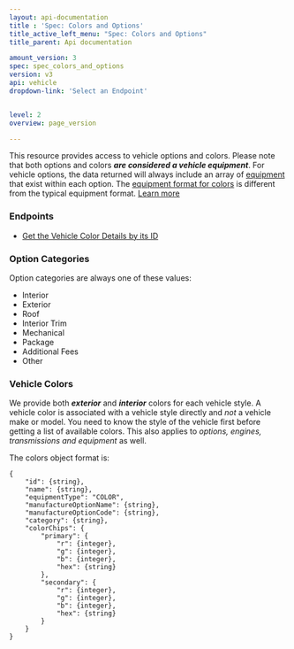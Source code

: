 ```yaml
---
layout: api-documentation
title : 'Spec: Colors and Options'
title_active_left_menu: "Spec: Colors and Options"
title_parent: Api documentation

amount_version: 3
spec: spec_colors_and_options
version: v3
api: vehicle
dropdown-link: 'Select an Endpoint'


level: 2
overview: page_version

---
```


<div class="info-message">
 This resource provides access to vehicle options and colors. Please note that both options and colors <em><strong>are considered a vehicle equipment</strong></em>. For vehicle options, the data returned will always include an array of <a href="{{ PATH }}/api-documentation/vehicle/spec_equipment/v2/">equipment</a> that exist within each option. The <a href="{{ PATH }}/api-documentation/vehicle/spec_equipment/v2/">equipment format for colors</a> is different from the typical equipment format. <a href="{{ PATH }}/api-documentation/vehicle/spec_equipment/v2/">Learn more</a>
</div>

### Endpoints

* [Get the Vehicle Color Details by its ID](/api-documentation/vehicle/spec_colors_and_options/v2/01_color_id/api-description.html)

### Option Categories

Option categories are always one of these values:

* Interior
* Exterior
* Roof
* Interior Trim
* Mechanical
* Package
* Additional Fees
* Other

### Vehicle Colors

We provide both ***exterior*** and ***interior*** colors for each vehicle style. A vehicle color is associated with a vehicle style directly and *not* a vehicle make or model. You need to know the style of the vehicle first before getting a list of available colors. This also applies to *options, engines, transmissions and equipment* as well.

The colors object format is:

    {
        "id": {string},
        "name": {string},
        "equipmentType": "COLOR",
        "manufactureOptionName": {string},
        "manufactureOptionCode": {string},
        "category": {string},
        "colorChips": {
            "primary": {
                "r": {integer},
                "g": {integer},
                "b": {integer},
                "hex": {string}
            },
            "secondary": {
                "r": {integer},
                "g": {integer},
                "b": {integer},
                "hex": {string}
            }
        }
    }